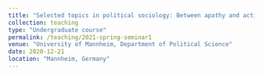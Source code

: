 ```yaml
---
title: "Selected topics in political sociology: Between apathy and activism: Citizens' roles in advanced democracies in a European comparative perspective (Seminar, taught in German, Spring 2021)"
collection: teaching
type: "Undergraduate course"
permalink: /teaching/2021-spring-seminar1
venue: "University of Mannheim, Department of Political Science"
date: 2020-12-21
location: "Mannheim, Germany"
---
```

